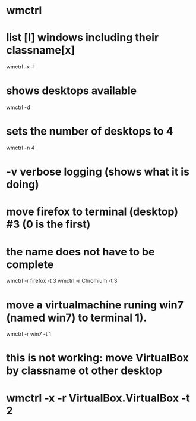 #  wmctrl

# list [l] windows including their classname[x]
wmctrl -x -l

# shows desktops available
wmctrl -d

# sets the number of desktops to 4
wmctrl -n 4

# -v verbose logging (shows what it is doing)

# move firefox to terminal (desktop) #3 (0 is the first)
# the name does not have to be complete
wmctrl -r firefox -t 3
wmctrl -r Chromium -t 3

# move a virtualmachine runing win7 (named win7) to terminal 1).
wmctrl -r win7 -t 1

# this is not working: move VirtualBox by classname ot other desktop
# wmctrl -x -r VirtualBox.VirtualBox -t 2
